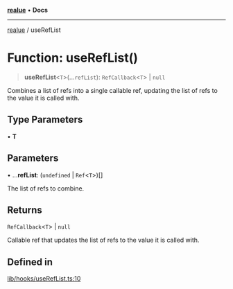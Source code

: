 [**realue**](../README.md) • **Docs**

***

[realue](../README.md) / useRefList

# Function: useRefList()

> **useRefList**\<`T`\>(...`refList`): `RefCallback`\<`T`\> \| `null`

Combines a list of refs into a single callable ref, updating the list of refs to the value it is called with.

## Type Parameters

• **T**

## Parameters

• ...**refList**: (`undefined` \| `Ref`\<`T`\>)[]

The list of refs to combine.

## Returns

`RefCallback`\<`T`\> \| `null`

Callable ref that updates the list of refs to the value it is called with.

## Defined in

[lib/hooks/useRefList.ts:10](https://github.com/nevoland/realue/blob/90be82ca388547f529d338e720e90d4eeb8b3263/lib/hooks/useRefList.ts#L10)
